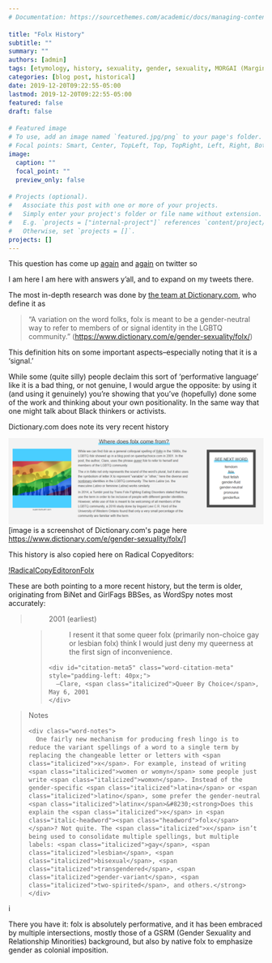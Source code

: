 ```yaml
---
# Documentation: https://sourcethemes.com/academic/docs/managing-content/

title: "Folx History"
subtitle: ""
summary: ""
authors: [admin]
tags: [etymology, history, sexuality, gender, sexuality, MORGAI (Marginalized Orientations, Relationships, Gender identities, And Intersex)]
categories: [blog post, historical]
date: 2019-12-20T09:22:55-05:00
lastmod: 2019-12-20T09:22:55-05:00
featured: false
draft: false

# Featured image
# To use, add an image named `featured.jpg/png` to your page's folder.
# Focal points: Smart, Center, TopLeft, Top, TopRight, Left, Right, BottomLeft, Bottom, BottomRight.
image:
  caption: ""
  focal_point: ""
  preview_only: false

# Projects (optional).
#   Associate this post with one or more of your projects.
#   Simply enter your project's folder or file name without extension.
#   E.g. `projects = ["internal-project"]` references `content/project/deep-learning/index.md`.
#   Otherwise, set `projects = []`.
projects: []
---
```

This question has come up [again](https://twitter.com/SpookyColbert/status/1158553063688290304) and [again](https://twitter.com/MalBlum/status/1184287339977302016) on twitter so

I am here I am here with answers y&#8217;all, and to expand on my tweets there.

The most in-depth research was done by [the team at Dictionary.com](https://www.dictionary.com/e/gender-sexuality/folx/), who define it as

> &#8220;A variation on the word folks, folx is meant to be a gender-neutral way to refer to members of or signal identity in the LGBTQ community.&#8221; (https://www.dictionary.com/e/gender-sexuality/folx/)

This definition hits on some important aspects&#8211;especially noting that it is a &#8216;signal.&#8217;

While some (quite silly) people declaim this sort of &#8216;performative language&#8217; like it is a bad thing, or not genuine, I would argue the opposite: by using it (and using it genuinely) you&#8217;re showing that you&#8217;ve (hopefully) done some of the work and thinking about your own positionality. In the same way that one might talk about Black thinkers or activists.

Dictionary.com does note its very recent history

![Dictionary.com](/static/img/Annotation.png)
[image is a screenshot of Dictionary.com's page here https://www.dictionary.com/e/gender-sexuality/folx/]

This history is also copied here on Radical Copyeditors:

[!RadicalCopyEditoronFolx](/static/img/RadicalCopyeditorREFolx.jpg)

These are both pointing to a more recent history, but the term is older, originating from BiNet and GirlFags BBSes, as WordSpy notes most accurately:

> <div id="word-citation-year5" class="word-citation-year" style="padding-left: 40px;">
>   2001 (earliest)
> </div>

<div id="citation5" class="word-citation" style="padding-left: 40px;">
  <blockquote>
    <div class="word-citation-text" style="padding-left: 40px;">
      I resent it that some queer <span class="headword">folx</span> (primarily non-choice gay or lesbian <span class="headword">folx</span>) think I would just deny my queerness at the first sign of inconvenience.
    </div>
    
    <div id="citation-meta5" class="word-citation-meta" style="padding-left: 40px;">
      —Clare, <span class="italicized">Queer By Choice</span>, May 6, 2001
    </div>
  </blockquote>
</div>

<div>
</div>

<div>
</div>

<div>
  <blockquote>
    <div id="" class="word-meta-heading">
      Notes
    </div>
    
    <div class="word-notes">
      One fairly new mechanism for producing fresh lingo is to reduce the variant spellings of a word to a single term by replacing the changeable letter or letters with <span class="italicized">x</span>. For example, instead of writing <span class="italicized">women or womyn</span> some people just write <span class="italicized">womxn</span>. Instead of the gender-specific <span class="italicized">latina</span> or <span class="italicized">latino</span>, some prefer the gender-neutral <span class="italicized">latinx</span>&#8230;<strong>Does this explain the <span class="italicized">x</span> in <span class="italic-headword"><span class="headword">folx</span></span>? Not quite. The <span class="italicized">x</span> isn’t being used to consolidate multiple spellings, but multiple labels: <span class="italicized">gay</span>, <span class="italicized">lesbian</span>, <span class="italicized">bisexual</span>, <span class="italicized">transgendered</span>, <span class="italicized">gender-variant</span>, <span class="italicized">two-spirited</span>, and others.</strong>
    </div>
  </blockquote>
</div>

i


There you have it: folx is absolutely performative, and it has been embraced by multiple intersections, mostly those of a GSRM (Gender Sexuality and Relationship Minorities) background, but also by native folx to emphasize gender as colonial imposition.
